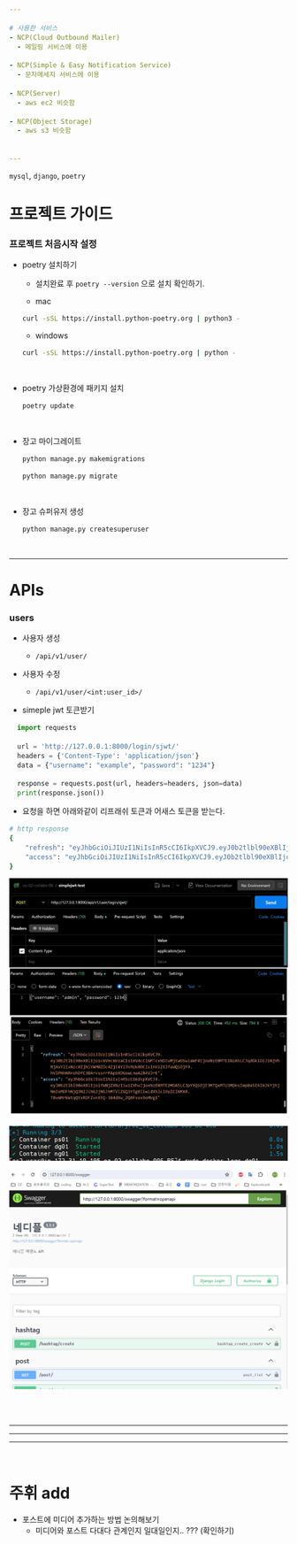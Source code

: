 ```yaml
---  

# 사용한 서비스  
- NCP(Cloud Outbound Mailer)
  - 메일링 서비스에 이용

- NCP(Simple & Easy Notification Service)
  - 문자메세지 서비스에 이용

- NCP(Server)
  - aws ec2 비슷함

- NCP(Object Storage)
  - aws s3 비슷함


---  
```


`mysql`, `django`, `poetry`

# 프로젝트 가이드  

### 프로젝트 처음시작 설정  

- poetry 설치하기  
  - 설치완료 후 `poetry --version` 으로 설치 확인하기.  

  - mac  
  ```bash
  curl -sSL https://install.python-poetry.org | python3 -
  ```

  - windows  
  ```bash
  curl -sSL https://install.python-poetry.org | python -
  ```

<br>

- poetry 가상환경에 패키지 설치  
   
  ```bash
  poetry update
  ```

<br>

- 장고 마이그레이트  

  ```bash
  python manage.py makemigrations
  ```

  ```bash
  python manage.py migrate
  ```

<br>

- 장고 슈퍼유저 생성  

  ```bash
  python manage.py createsuperuser
  ```

<br>


---  

# APIs  

### users

- 사용자 생성
  - `/api/v1/user/`

- 사용자 수정
  - `/api/v1/user/<int:user_id>/`


- simeple jwt 토큰받기

```python
  import requests

  url = 'http://127.0.0.1:8000/login/sjwt/'
  headers = {'Content-Type': 'application/json'}
  data = {"username": "example", "password": "1234"}

  response = requests.post(url, headers=headers, json=data)
  print(response.json())
```
- 요청을 하면 아래와같이 리프래쉬 토큰과 어새스 토큰을 받는다.

```bash
# http response
{
    "refresh": "eyJhbGciOiJIUzI1NiIsInR5cCI6IkpXVCJ9.eyJ0b2tlbl90eXBlIjoicmVmcmVzaCIsImV4cCI6MTcxNDEyMzU5MywiaWF0IjoxNzE0MDM3MTkzLCJqdGkiOiI1MmQ4N2IwOGM0NTU0YTU4YThkNTA4Nzg5ODBjM2IzMSIsInVzZXJfaWQiOjF9.XInfEFNPpafiY1h6kzqJixhyeg3oyABjvS6ZL2TvKOw",
    "access": "eyJhbGciOiJIUzI1NiIsInR5cCI6IkpXVCJ9.eyJ0b2tlbl90eXBlIjoiYWNjZXNzIiwiZXhwIjoxNzE0MDM3NDkzLCJpYXQiOjE3MTQwMzcxOTMsImp0aSI6IjRmZWU3ODc4ZmJiOTRmMTc5MmQxNzBiOGYxOWJhNDNhIiwidXNlcl9pZCI6MX0.hADxc7ys6uGAnVyNFs_oFBHIZhkbZiyJpKbl93Kt-g0"
}
```


![alt text](images/markdown-image.png)  

![alt text](images/markdown-image-1.png)  

![alt text](images/markdown-image-2.png)

<br>

<br>

---  
---  
---  

<br>

# 주휘 add
- 포스트에 미디어 추가하는 방법 논의해보기
  - 미디어와 포스트 다대다 관계인지 일대일인지.. ??? (확인하기)



